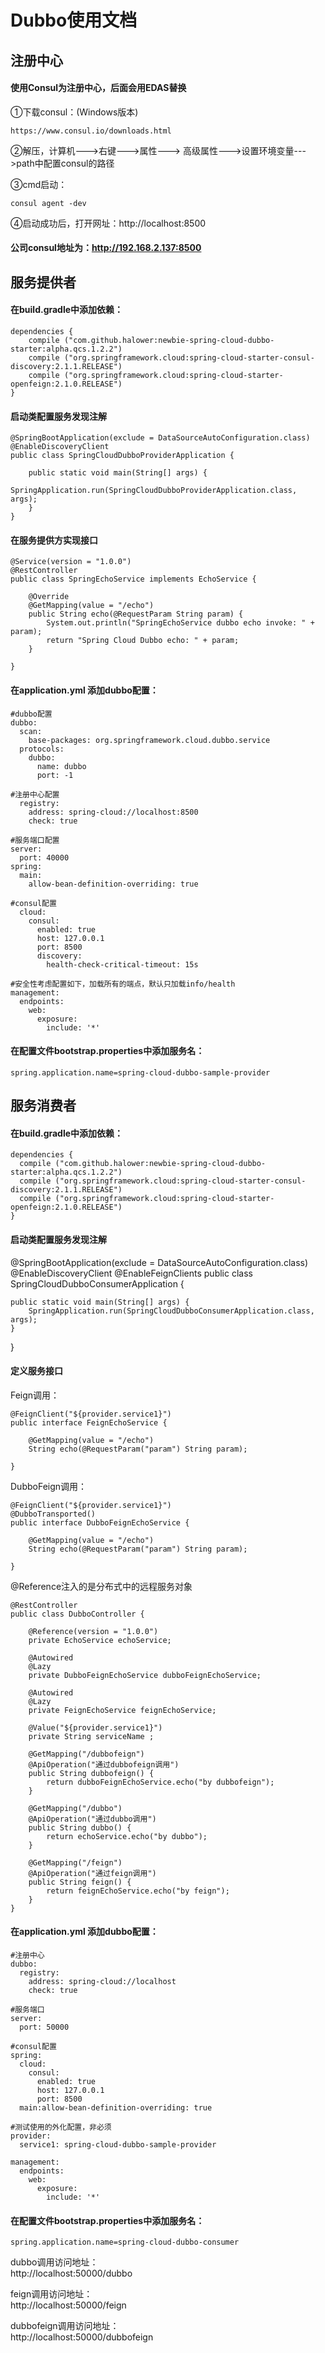# Dubbo使用文档

## 注册中心 

#### 使用Consul为注册中心，后面会用EDAS替换

①下载consul：(Windows版本)
    
    https://www.consul.io/downloads.html
    
②解压，计算机--->右键--->属性---> 高级属性--->设置环境变量--->path中配置consul的路径

③cmd启动：

    consul agent -dev
    
④启动成功后，打开网址：http://localhost:8500

#### 公司consul地址为：http://192.168.2.137:8500

## 服务提供者

#### 在build.gradle中添加依赖：

    dependencies {
        compile ("com.github.halower:newbie-spring-cloud-dubbo-starter:alpha.qcs.1.2.2")
        compile ("org.springframework.cloud:spring-cloud-starter-consul-discovery:2.1.1.RELEASE")
        compile ("org.springframework.cloud:spring-cloud-starter-openfeign:2.1.0.RELEASE")
    }
	
#### 启动类配置服务发现注解

    @SpringBootApplication(exclude = DataSourceAutoConfiguration.class)
    @EnableDiscoveryClient
    public class SpringCloudDubboProviderApplication {
    
        public static void main(String[] args) {
            SpringApplication.run(SpringCloudDubboProviderApplication.class, args);
        }
    }
            
#### 在服务提供方实现接口

    @Service(version = "1.0.0")
    @RestController
    public class SpringEchoService implements EchoService {
    
        @Override
        @GetMapping(value = "/echo")
        public String echo(@RequestParam String param) {
            System.out.println("SpringEchoService dubbo echo invoke: " + param);
            return "Spring Cloud Dubbo echo: " + param;
        }
    
    }
    
#### 在application.yml 添加dubbo配置：

    #dubbo配置
    dubbo:
      scan:
        base-packages: org.springframework.cloud.dubbo.service
      protocols:
        dubbo:
          name: dubbo
          port: -1
          
    #注册中心配置
      registry:
        address: spring-cloud://localhost:8500
        check: true
      
    #服务端口配置   
    server:
      port: 40000
    spring:
      main:
        allow-bean-definition-overriding: true
    
    #consul配置
      cloud:
        consul:
          enabled: true
          host: 127.0.0.1
          port: 8500
          discovery:
            health-check-critical-timeout: 15s
            
    #安全性考虑配置如下，加载所有的端点，默认只加载info/health
    management:
      endpoints:
        web:
          exposure:
            include: '*'

#### 在配置文件bootstrap.properties中添加服务名：

    spring.application.name=spring-cloud-dubbo-sample-provider
    

## 服务消费者

#### 在build.gradle中添加依赖：

    dependencies {
      compile ("com.github.halower:newbie-spring-cloud-dubbo-starter:alpha.qcs.1.2.2")
      compile ("org.springframework.cloud:spring-cloud-starter-consul-discovery:2.1.1.RELEASE")
      compile ("org.springframework.cloud:spring-cloud-starter-openfeign:2.1.0.RELEASE")
    }

#### 启动类配置服务发现注解   

@SpringBootApplication(exclude = DataSourceAutoConfiguration.class)
@EnableDiscoveryClient
@EnableFeignClients
public class SpringCloudDubboConsumerApplication {

	public static void main(String[] args) {
		SpringApplication.run(SpringCloudDubboConsumerApplication.class, args);
	}
}
	
#### 定义服务接口

Feign调用：

    @FeignClient("${provider.service1}")
    public interface FeignEchoService {
    
        @GetMapping(value = "/echo")
        String echo(@RequestParam("param") String param);
    
    }
    
DubboFeign调用：
    
    @FeignClient("${provider.service1}")
    @DubboTransported()
    public interface DubboFeignEchoService {
    
        @GetMapping(value = "/echo")
        String echo(@RequestParam("param") String param);
    
    }
    

@Reference注入的是分布式中的远程服务对象
    
    @RestController
    public class DubboController {
    
        @Reference(version = "1.0.0")
        private EchoService echoService;
    
        @Autowired
        @Lazy
        private DubboFeignEchoService dubboFeignEchoService;
    
        @Autowired
        @Lazy
        private FeignEchoService feignEchoService;

        @Value("${provider.service1}")
        private String serviceName ;
    
        @GetMapping("/dubbofeign")
        @ApiOperation("通过dubbofeign调用")
        public String dubbofeign() {
            return dubboFeignEchoService.echo("by dubbofeign");
        }
    
        @GetMapping("/dubbo")
        @ApiOperation("通过dubbo调用")
        public String dubbo() {
            return echoService.echo("by dubbo");
        }
    
        @GetMapping("/feign")
        @ApiOperation("通过feign调用")
        public String feign() {
            return feignEchoService.echo("by feign");
        }
    }
    
#### 在application.yml 添加dubbo配置：
    
    #注册中心
    dubbo:
      registry:
        address: spring-cloud://localhost
        check: true
        
    #服务端口
    server:
      port: 50000
    
    #consul配置
    spring:
      cloud:
        consul:
          enabled: true
          host: 127.0.0.1
          port: 8500
      main:allow-bean-definition-overriding: true

    #测试使用的外化配置，非必须
    provider:
      service1: spring-cloud-dubbo-sample-provider
    
    management:
      endpoints:
        web:
          exposure:
            include: '*'

#### 在配置文件bootstrap.properties中添加服务名：

    spring.application.name=spring-cloud-dubbo-consumer
  
dubbo调用访问地址：  
    http://localhost:50000/dubbo
    
feign调用访问地址：  
    http://localhost:50000/feign
    
dubbofeign调用访问地址：   
    http://localhost:50000/dubbofeign
    